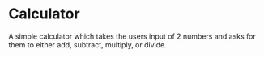 # Calculator
A simple calculator which takes the users input of 2 numbers and asks for them to either add, subtract, multiply, or divide.
